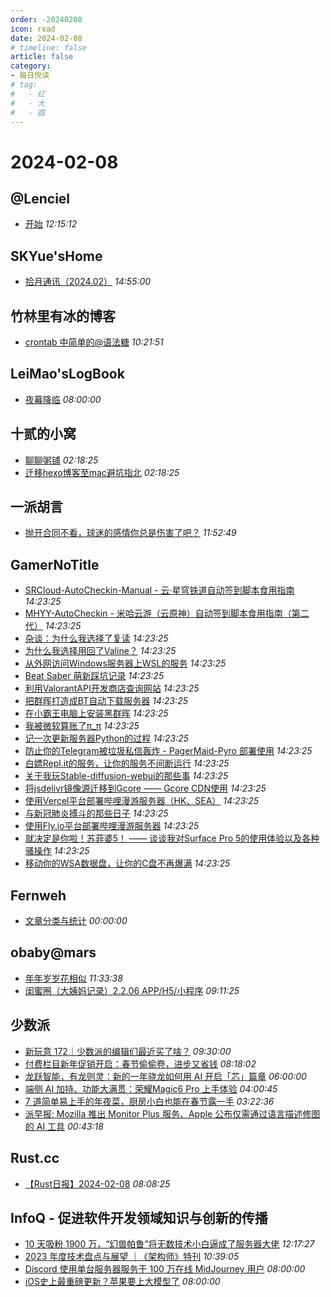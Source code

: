 ```yaml
---
order: -20240208
icon: read
date: 2024-02-08
# timeline: false
article: false
category:
- 每日悦读
# tag:
#   - 红
#   - 大
#   - 圆
---
```


# 2024-02-08 
## @Lenciel<span></span>
* [开始](https://lenciel.com/2024/02/not-the-beginning-but-the-end/) *12:15:12* 
## SKYue'sHome<span></span>
* [拾月通讯（2024.02）](https://www.skyue.com/24020822.html) *14:55:00* 
## 竹林里有冰的博客<span></span>
* [crontab 中简单的@语法糖](https://zhul.in/2024/02/08/extra-usage-for-crontab/) *10:21:51* 
## LeiMao'sLogBook<span></span>
* [夜幕降临](https://leimao.github.io/essay/%E5%A4%9C%E5%B9%95%E9%99%8D%E4%B8%B4-Night-Has-Come/) *08:00:00* 
## 十贰的小窝<span></span>
* [聊聊粥铺](https://blog.nbplus.eu.org/posts/404.html) *02:18:25* 
* [迁移hexo博客至mac避坑指北](https://blog.nbplus.eu.org/posts/34459.html) *02:18:25* 
## 一派胡言<span></span>
* [抛开合同不看，球迷的感情你总是伤害了吧？](https://yipai.me/1691.html) *11:52:49* 
## GamerNoTitle<span></span>
* [SRCloud-AutoCheckin-Manual - 云·星穹铁道自动签到脚本食用指南](https://bili33.top/posts/SRCloud-AutoCheckin-Manual/) *14:23:25* 
* [MHYY-AutoCheckin - 米哈云游（云原神）自动签到脚本食用指南（第二代）](https://bili33.top/posts/MHYY-AutoCheckin-Manual-Gen2/) *14:23:25* 
* [杂谈：为什么我选择了复读](https://bili33.top/posts/Why-I-Choose-to-Repeat-High-School/) *14:23:25* 
* [为什么我选择用回了Valine？](https://bili33.top/posts/Why-I-return-to-Valine/) *14:23:25* 
* [从外网访问Windows服务器上WSL的服务](https://bili33.top/posts/Access-WSL-through-Windows/) *14:23:25* 
* [Beat Saber 萌新踩坑记录](https://bili33.top/posts/BeatSaber-Noob/) *14:23:25* 
* [利用ValorantAPI开发商店查询网站](https://bili33.top/posts/Valorant-Shop-with-API/) *14:23:25* 
* [把群晖打造成BT自动下载服务器](https://bili33.top/posts/Make-Synology-NAS-to-BT-Downloader/) *14:23:25* 
* [在小霸王电脑上安装黑群晖](https://bili33.top/posts/Install-black-synology-NAS-on-previous-PC/) *14:23:25* 
* [我被微软算账了π_π](https://bili33.top/posts/My-Office365-is-Down/) *14:23:25* 
* [记一次更新服务器Python的过程](https://bili33.top/posts/Update-Python-on-my-server/) *14:23:25* 
* [防止你的Telegram被垃圾私信轰炸 - PagerMaid-Pyro 部署使用](https://bili33.top/posts/Use-telegram-with-pagermaid/) *14:23:25* 
* [白嫖Repl.it的服务，让你的服务不间断运行](https://bili33.top/posts/Full-use-of-replit/) *14:23:25* 
* [关于我玩Stable-diffusion-webui的那些事](https://bili33.top/posts/Stable-diffusion-webui-discovery/) *14:23:25* 
* [将jsdelivr镜像源迁移到Gcore —— Gcore CDN使用](https://bili33.top/posts/Migrate-jsdelivr-mirror-to-Gcore/) *14:23:25* 
* [使用Vercel平台部署哔哩漫游服务器（HK、SEA）](https://bili33.top/posts/Deploy-biliroaming-typescript-server-with-vercel/) *14:23:25* 
* [与新冠肺炎搏斗的那些日子](https://bili33.top/posts/Fight-against-COVID19/) *14:23:25* 
* [使用Fly.io平台部署哔哩漫游服务器](https://bili33.top/posts/Deploy-biliroaming-go-server-with-flyio/) *14:23:25* 
* [就决定是你啦！苏菲婆5！ —— 谈谈我对Surface Pro 5的使用体验以及各种骚操作](https://bili33.top/posts/Enchance-my-Surface-Pro-5/) *14:23:25* 
* [移动你的WSA数据盘，让你的C盘不再爆满](https://bili33.top/posts/Move-your-wsa-data/) *14:23:25* 
## Fernweh<span></span>
* [文章分类与统计](https://blog.wohin.me/post-categories/) *00:00:00* 
## obaby@mars<span></span>
* [年年岁岁花相似](https://h4ck.org.cn/2024/02/15417) *11:33:38* 
* [闺蜜圈（大姨妈记录）2.2.06 APP/H5/小程序](https://h4ck.org.cn/2024/02/15415) *09:11:25* 
## 少数派<span></span>
* [新玩意 172｜少数派的编辑们最近买了啥？](https://sspai.com/post/86396) *09:30:00* 
* [付费栏目新年促销开启：春节偷偷卷，进步又省钱](https://sspai.com/post/86357) *08:18:02* 
* [龙跃智能，有龙则灵：新的一年骁龙如何用 AI 开启「芯」篇章](https://sspai.com/post/86395) *06:00:00* 
* [端侧 AI 加持、功能大满贯：荣耀Magic6 Pro 上手体验](https://sspai.com/post/86384) *04:00:45* 
* [7 道简单易上手的年夜菜，厨房小白也能在春节露一手](https://sspai.com/post/71241) *03:22:36* 
* [派早报: Mozilla 推出 Monitor Plus 服务、Apple 公布仅需通过语言描述修图的 AI 工具](https://sspai.com/post/86386) *00:43:18* 
## Rust.cc<span></span>
* [【Rust日报】2024-02-08](https://rustcc.cn/article?id=631594e4-7f09-4ba3-bbd2-b14ce78000ef) *08:08:25* 
## InfoQ - 促进软件开发领域知识与创新的传播<span></span>
* [10 天吸粉 1900 万，“幻兽帕鲁”将无数技术小白逼成了服务器大佬](https://www.infoq.cn/article/9SA9tPJbFzKNMaHGSdb7?utm_source=rss&utm_medium=article) *12:17:27* 
* [2023 年度技术盘点与展望 ｜《架构师》特刊](https://www.infoq.cn/minibook/4Gq6d9fr4dRwQcbfPCP3?utm_source=rss&utm_medium=article) *10:39:05* 
* [Discord 使用单台服务器服务于 100 万在线 MidJourney 用户](https://www.infoq.cn/article/LuhXRa4tjPvzJKdAJxUC?utm_source=rss&utm_medium=article) *08:00:00* 
* [iOS史上最重磅更新？苹果要上大模型了](https://www.infoq.cn/article/O2tHJCZFGeoEFu2kvDlb?utm_source=rss&utm_medium=article) *08:00:00* 
